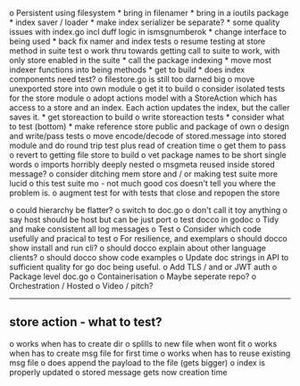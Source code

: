o  Persistent using filesystem
    *  bring in filenamer
    *  bring in a ioutils package
    *  index saver / loader
    *  make index serializer be separate?
    *  some quality issues with index.go incl duff logic in ismsgnumberok
        *  change interface to being used
        *  back fix namer and index tests
    o  resume testing at store method in suite test
        o  work thru towards getting call to suite to work, with only store
           enabled in the suite
            *  call the package indexing
            *  move most indexer functions into being methods
            *  get to build
            *  does index components need test?
            o  filestore.go is still too darned big
                o  move unexported store into own module
                o  get it to build
                o  consider isolated tests for the store module
                    o  adopt actions model with a StoreAction which has access
                       to a store and an index. Each action updates the index,
                       but the caller saves it.
                        *  get storeaction to build
                        o  write storeaction tests
                            *  consider what to test (bottom)
                            *  make reference store public and package of own
                            o  design and write/pass tests
                        o  move encode/decode of stored.message into stored module
                           and do round trip test plus read of creation time
                        o  get them to pass
                o  revert to getting file store to build
        o  vet package names to be short single words
        o  imports horribly deeply nested
        o  msgmeta reused inside stored message?
        o  consider ditching mem store and / or making test suite more lucid
    o  this test suite mo - not much good cos doesn't tell you where the
               problem is.
    o  augment test for with tests that close and repopen the store



o  could hierarchy be flatter?
o  switch to doc.go
o  don't call it toy anything
o  say host should be host but can be just port
o  test docco in godoc
o  Tidy and make consistent all log messages
o  Test
    o  Consider which code usefully and pracical to test
    o  For resilience, and exemplars
o  should docco show install and run cli?
o  should docco explain about other language clients?
o  should docco show code examples
o  Update doc strings in API to sufficient quality for go doc being useful.
o  Add TLS / and or JWT auth
o  Package level doc.go
o  Containerisation
    o  Maybe seperate repo?
o  Orchestration / Hosted
o  Video / pitch?

----------------------------------------------------------------
store action - what to test?
----------------------------------------------------------------

o  works when has to create dir
o  splills to new file when wont fit
o  works when has to create msg file for first time
o  works when has to reuse existing msg file
o  does append the payload to the file (gets bigger)
o  index is properly updated
o  stored message gets now creation time
